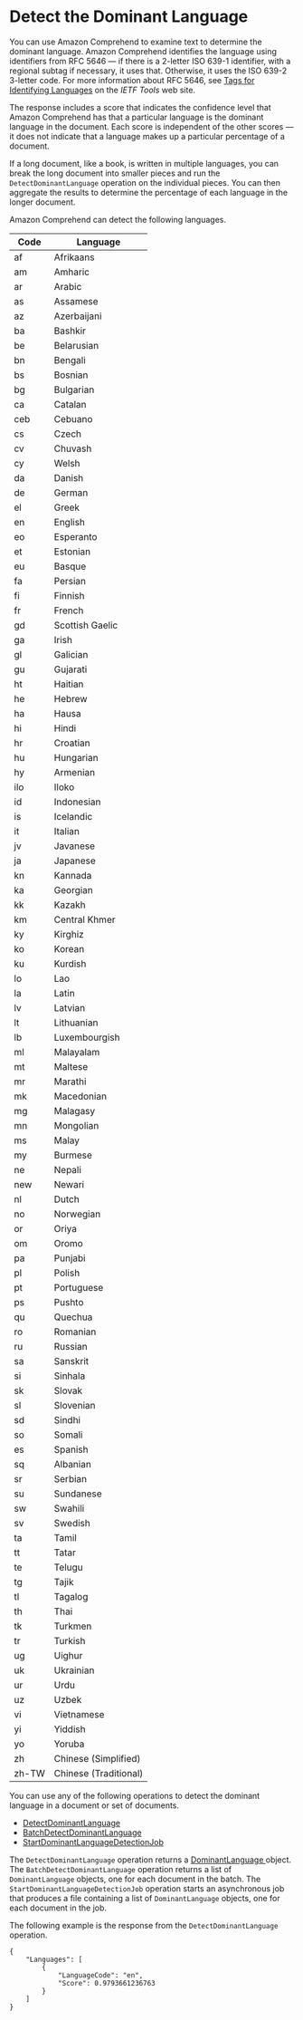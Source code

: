 # Detect the Dominant Language<a name="how-languages"></a>

You can use Amazon Comprehend to examine text to determine the dominant language\. Amazon Comprehend identifies the language using identifiers from RFC 5646 — if there is a 2\-letter ISO 639\-1 identifier, with a regional subtag if necessary, it uses that\. Otherwise, it uses the ISO 639\-2 3\-letter code\. For more information about RFC 5646, see [Tags for Identifying Languages](https://tools.ietf.org/html/rfc5646) on the *IETF Tools* web site\.

The response includes a score that indicates the confidence level that Amazon Comprehend has that a particular language is the dominant language in the document\. Each score is independent of the other scores — it does not indicate that a language makes up a particular percentage of a document\.

If a long document, like a book, is written in multiple languages, you can break the long document into smaller pieces and run the `DetectDominantLanguage` operation on the individual pieces\. You can then aggregate the results to determine the percentage of each language in the longer document\.

Amazon Comprehend can detect the following languages\.


| Code | Language | 
| --- | --- | 
| af | Afrikaans | 
| am | Amharic | 
| ar | Arabic | 
| as | Assamese | 
| az | Azerbaijani | 
| ba | Bashkir | 
| be | Belarusian | 
| bn | Bengali | 
| bs | Bosnian | 
| bg | Bulgarian | 
| ca | Catalan | 
| ceb | Cebuano | 
| cs | Czech | 
| cv | Chuvash | 
| cy | Welsh | 
| da | Danish | 
| de | German | 
| el | Greek | 
| en | English | 
| eo | Esperanto | 
| et | Estonian | 
| eu | Basque | 
| fa | Persian | 
| fi | Finnish | 
| fr | French | 
| gd | Scottish Gaelic | 
| ga | Irish | 
| gl | Galician | 
| gu | Gujarati | 
| ht | Haitian | 
| he | Hebrew | 
| ha | Hausa | 
| hi | Hindi | 
| hr | Croatian | 
| hu | Hungarian | 
| hy | Armenian | 
| ilo | Iloko | 
| id | Indonesian | 
| is | Icelandic | 
| it | Italian | 
| jv | Javanese | 
| ja | Japanese | 
| kn | Kannada | 
| ka | Georgian | 
| kk | Kazakh | 
| km | Central Khmer | 
| ky | Kirghiz | 
| ko | Korean | 
| ku | Kurdish | 
| lo | Lao | 
| la | Latin | 
| lv | Latvian | 
| lt | Lithuanian | 
| lb | Luxembourgish | 
| ml | Malayalam | 
| mt | Maltese | 
| mr | Marathi | 
| mk | Macedonian | 
| mg | Malagasy | 
| mn | Mongolian | 
| ms | Malay | 
| my | Burmese | 
| ne | Nepali | 
| new | Newari | 
| nl | Dutch | 
| no | Norwegian | 
| or | Oriya | 
| om  | Oromo | 
| pa | Punjabi | 
| pl | Polish | 
| pt | Portuguese | 
| ps | Pushto | 
| qu | Quechua | 
| ro | Romanian | 
| ru | Russian | 
| sa | Sanskrit | 
| si | Sinhala | 
| sk | Slovak | 
| sl | Slovenian | 
| sd | Sindhi | 
| so | Somali | 
| es | Spanish | 
| sq | Albanian | 
| sr | Serbian | 
| su | Sundanese | 
| sw | Swahili | 
| sv | Swedish | 
| ta | Tamil | 
| tt | Tatar | 
| te | Telugu | 
| tg | Tajik | 
| tl | Tagalog | 
| th | Thai | 
| tk | Turkmen | 
| tr | Turkish | 
| ug | Uighur | 
| uk | Ukrainian | 
| ur | Urdu | 
| uz | Uzbek | 
| vi | Vietnamese | 
| yi | Yiddish | 
| yo | Yoruba | 
| zh | Chinese \(Simplified\) | 
| zh\-TW | Chinese \(Traditional\) | 

You can use any of the following operations to detect the dominant language in a document or set of documents\.
+ [ DetectDominantLanguage ](API_DetectDominantLanguage.md)
+ [ BatchDetectDominantLanguage ](API_BatchDetectDominantLanguage.md)
+ [ StartDominantLanguageDetectionJob ](API_StartDominantLanguageDetectionJob.md)

The `DetectDominantLanguage` operation returns a [ DominantLanguage ](API_DominantLanguage.md) object\. The `BatchDetectDominantLanguage` operation returns a list of `DominantLanguage` objects, one for each document in the batch\. The `StartDominantLanguageDetectionJob` operation starts an asynchronous job that produces a file containing a list of `DominantLanguage` objects, one for each document in the job\.

The following example is the response from the `DetectDominantLanguage` operation\.

```
{
    "Languages": [
        {
            "LanguageCode": "en",
            "Score": 0.9793661236763
        }
    ]
}
```